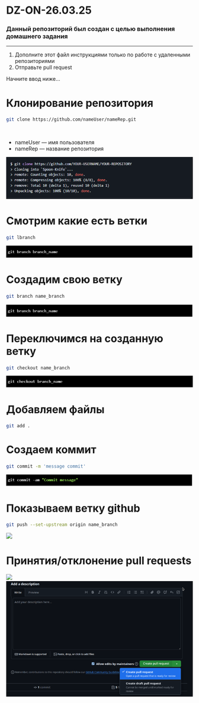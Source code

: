 # DZ-ON-26.03.25
### Данный репозиторий был создан с целью выполнения домашнего задания
<hr>

1. Дополните этот файл инструкциями только по работе с удаленными репозиториями<br>
2. Отправьте pull request<br>

Начните ввод ниже...


# Клонирование репозитория
```bash
git clone https://github.com/nameUser/nameRep.git
```
<br>
<ul>
    <li>nameUser — имя пользователя</li>
    <li>nameRep — название репозитория</li>
</ul>
<img src="photos/clone.PNG">

# Смотрим какие есть ветки
```bash
git lbranch
```
<img src="photos/branch.PNG">

# Создадим свою ветку
```bash
git branch name_branch
```
<img src="photos/branch.PNG">

# Переключимся на созданную ветку
```bash
git checkout name_branch
```
<img src="photos/checkout.PNG">

# Добавляем файлы
```bash
git add .
```
# Создаем коммит
```bash
git commit -m 'message commit'
```
<img src="photos/commit.PNG">

# Показываем ветку github
```bash
git push --set-upstream origin name_branch
```
<img src="photos/gitPushSet.PNG">

# Принятия/отклонение pull requests

<img src="photos/.PNG">

<img src="photos/pull.PNG">

